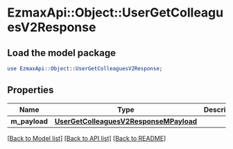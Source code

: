 # EzmaxApi::Object::UserGetColleaguesV2Response

## Load the model package
```perl
use EzmaxApi::Object::UserGetColleaguesV2Response;
```

## Properties
Name | Type | Description | Notes
------------ | ------------- | ------------- | -------------
**m_payload** | [**UserGetColleaguesV2ResponseMPayload**](UserGetColleaguesV2ResponseMPayload.md) |  | 

[[Back to Model list]](../README.md#documentation-for-models) [[Back to API list]](../README.md#documentation-for-api-endpoints) [[Back to README]](../README.md)


